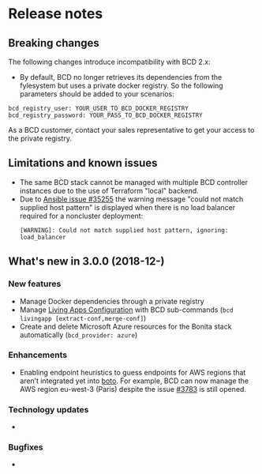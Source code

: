 # Release notes

## Breaking changes

The following changes introduce incompatibility with BCD 2.x:

* By default, BCD no longer retrieves its dependencies from the fylesystem but uses a private docker registry. So the following parameters should be added to your scenarios:
```
bcd_registry_user: YOUR_USER_TO_BCD_DOCKER_REGISTRY
bcd_registry_password: YOUR_PASS_TO_BCD_DOCKER_REGISTRY
```
As a BCD customer, contact your sales representative to get your access to the private registry.

## Limitations and known issues

* The same BCD stack cannot be managed with multiple BCD controller instances due to the use of Terraform "local" backend.
* Due to [Ansible issue #35255](https://github.com/ansible/ansible/issues/35255) the warning message "could not match supplied host pattern" is displayed when there is no load balancer required for a noncluster deployment:
  ```
  [WARNING]: Could not match supplied host pattern, ignoring: load_balancer
  ```

## What's new in 3.0.0 (2018-12-)

### New features

* Manage Docker dependencies through a private registry
* Manage [Living Apps Configuration](livingapp_manage_configuration.md) with BCD sub-commands (`bcd livingapp [extract-conf,merge-conf]`)
* Create and delete Microsoft Azure resources for the Bonita stack automatically (`bcd_provider: azure`)

### Enhancements

* Enabling endpoint heuristics to guess endpoints for AWS regions that aren’t integrated yet into [boto](http://docs.pythonboto.org). For example, BCD can now manage the AWS region eu-west-3 (Paris) despite the issue [#3783](https://github.com/boto/boto/issues/3783) is still opened.

### Technology updates

*

### Bugfixes

*

